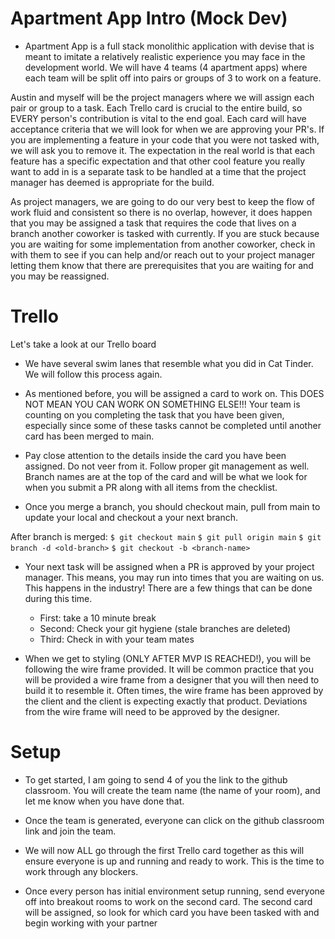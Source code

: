 # Apartment App Intro (Mock Dev)

- Apartment App is a full stack monolithic application with devise that is meant to imitate a relatively realistic experience you may face in the development world.  We will have 4 teams (4 apartment apps) where each team will be split off into pairs or groups of 3 to work on a feature.  

Austin and myself will be the project managers where we will assign each pair or group to a task.  Each Trello card is crucial to the entire build, so EVERY person's contribution is vital to the end goal.  Each card will have acceptance criteria that we will look for when we are approving your PR's.  If you are implementing a feature in your code that you were not tasked with, we will ask you to remove it.  The expectation in the real world is that each feature has a specific expectation and that other cool feature you really want to add in is a separate task to be handled at a time that the project manager has deemed is appropriate for the build.

As project managers, we are going to do our very best to keep the flow of work fluid and consistent so there is no overlap, however, it does happen that you may be assigned a task that requires the code that lives on a branch another coworker is tasked with currently.  If you are stuck because you are waiting for some implementation from another coworker, check in with them to see if you can help and/or reach out to your project manager letting them know that there are prerequisites that you are waiting for and you may be reassigned.

# Trello
Let's take a look at our Trello board

- We have several swim lanes that resemble what you did in Cat Tinder.  We will follow this process again.  

- As mentioned before, you will be assigned a card to work on.  This DOES NOT MEAN YOU CAN WORK ON SOMETHING ELSE!!!  Your team is counting on you completing the task that you have been given, especially since some of these tasks cannot be completed until another card has been merged to main.

- Pay close attention to the details inside the card you have been assigned.  Do not veer from it.  Follow proper git management as well.  Branch names are at the top of the card and will be what we look for when you submit a PR along with all items from the checklist.  

- Once you merge a branch, you should checkout main, pull from main to update your local and checkout a your next branch.

After branch is merged:
`$ git checkout main`
`$ git pull origin main`
`$ git branch -d <old-branch>`
`$ git checkout -b <branch-name>`

- Your next task will be assigned when a PR is approved by your project manager.  This means, you may run into times that you are waiting on us.  This happens in the industry!  There are a few things that can be done during this time.  
  - First: take a 10 minute break
  - Second: Check your git hygiene (stale branches are deleted)
  - Third: Check in with your team mates


- When we get to styling (ONLY AFTER MVP IS REACHED!), you will be following the wire frame provided.  It will be common practice that you will be provided a wire frame from a designer that you will then need to build it to resemble it.  Often times, the wire frame has been approved by the client and the client is expecting exactly that product.  Deviations from the wire frame will need to be approved by the designer.

# Setup
- To get started, I am going to send 4 of you the link to the github classroom.  You will create the team name (the name of your room), and let me know when you have done that.

- Once the team is generated, everyone can click on the github classroom link and join the team.

- We will now ALL go through the first Trello card together as this will ensure everyone is up and running and ready to work.  This is the time to work through any blockers.

- Once every person has initial environment setup running, send everyone off into breakout rooms to work on the second card.  The second card will be assigned, so look for which card you have been tasked with and begin working with your partner





<!-- # Standup

- We will meet as a group twice a day and talk about what you are working on and if you have any blockers.  We will meet at the beginning of the day and after lunch as a team. -->